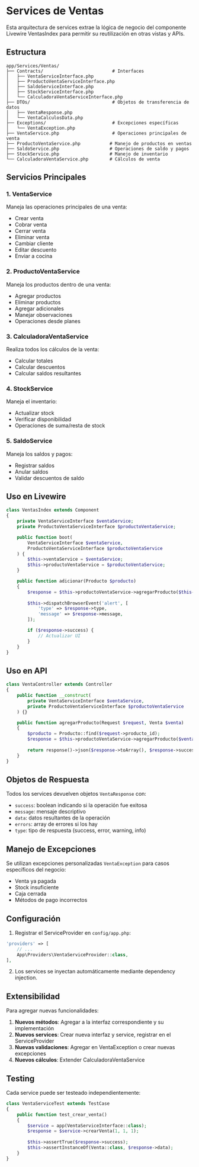 # Services de Ventas

Esta arquitectura de services extrae la lógica de negocio del componente Livewire VentasIndex para permitir su reutilización en otras vistas y APIs.

## Estructura

```
app/Services/Ventas/
├── Contracts/                          # Interfaces
│   ├── VentaServiceInterface.php
│   ├── ProductoVentaServiceInterface.php
│   ├── SaldoServiceInterface.php
│   ├── StockServiceInterface.php
│   └── CalculadoraVentaServiceInterface.php
├── DTOs/                               # Objetos de transferencia de datos
│   ├── VentaResponse.php
│   └── VentaCalculosData.php
├── Exceptions/                         # Excepciones específicas
│   └── VentaException.php
├── VentaService.php                    # Operaciones principales de venta
├── ProductoVentaService.php           # Manejo de productos en ventas
├── SaldoService.php                   # Operaciones de saldo y pagos
├── StockService.php                   # Manejo de inventario
└── CalculadoraVentaService.php        # Cálculos de venta
```

## Servicios Principales

### 1. VentaService
Maneja las operaciones principales de una venta:
- Crear venta
- Cobrar venta
- Cerrar venta
- Eliminar venta
- Cambiar cliente
- Editar descuento
- Enviar a cocina

### 2. ProductoVentaService
Maneja los productos dentro de una venta:
- Agregar productos
- Eliminar productos
- Agregar adicionales
- Manejar observaciones
- Operaciones desde planes

### 3. CalculadoraVentaService
Realiza todos los cálculos de la venta:
- Calcular totales
- Calcular descuentos
- Calcular saldos resultantes

### 4. StockService
Maneja el inventario:
- Actualizar stock
- Verificar disponibilidad
- Operaciones de suma/resta de stock

### 5. SaldoService
Maneja los saldos y pagos:
- Registrar saldos
- Anular saldos
- Validar descuentos de saldo

## Uso en Livewire

```php
class VentasIndex extends Component
{
    private VentaServiceInterface $ventaService;
    private ProductoVentaServiceInterface $productoVentaService;

    public function boot(
        VentaServiceInterface $ventaService,
        ProductoVentaServiceInterface $productoVentaService
    ) {
        $this->ventaService = $ventaService;
        $this->productoVentaService = $productoVentaService;
    }

    public function adicionar(Producto $producto)
    {
        $response = $this->productoVentaService->agregarProducto($this->cuenta, $producto);
        
        $this->dispatchBrowserEvent('alert', [
            'type' => $response->type,
            'message' => $response->message,
        ]);

        if ($response->success) {
            // Actualizar UI
        }
    }
}
```

## Uso en API

```php
class VentaController extends Controller
{
    public function __construct(
        private VentaServiceInterface $ventaService,
        private ProductoVentaServiceInterface $productoVentaService
    ) {}

    public function agregarProducto(Request $request, Venta $venta)
    {
        $producto = Producto::find($request->producto_id);
        $response = $this->productoVentaService->agregarProducto($venta, $producto, $request->cantidad);
        
        return response()->json($response->toArray(), $response->success ? 200 : 400);
    }
}
```

## Objetos de Respuesta

Todos los services devuelven objetos `VentaResponse` con:
- `success`: boolean indicando si la operación fue exitosa
- `message`: mensaje descriptivo
- `data`: datos resultantes de la operación
- `errors`: array de errores si los hay
- `type`: tipo de respuesta (success, error, warning, info)

## Manejo de Excepciones

Se utilizan excepciones personalizadas `VentaException` para casos específicos del negocio:
- Venta ya pagada
- Stock insuficiente
- Caja cerrada
- Métodos de pago incorrectos

## Configuración

1. Registrar el ServiceProvider en `config/app.php`:
```php
'providers' => [
    // ...
    App\Providers\VentaServiceProvider::class,
],
```

2. Los services se inyectan automáticamente mediante dependency injection.

## Extensibilidad

Para agregar nuevas funcionalidades:

1. **Nuevos métodos**: Agregar a la interfaz correspondiente y su implementación
2. **Nuevos services**: Crear nueva interfaz y service, registrar en el ServiceProvider
3. **Nuevas validaciones**: Agregar en VentaException o crear nuevas excepciones
4. **Nuevos cálculos**: Extender CalculadoraVentaService

## Testing

Cada service puede ser testeado independientemente:

```php
class VentaServiceTest extends TestCase
{
    public function test_crear_venta()
    {
        $service = app(VentaServiceInterface::class);
        $response = $service->crearVenta(1, 1, 1);
        
        $this->assertTrue($response->success);
        $this->assertInstanceOf(Venta::class, $response->data);
    }
}
```